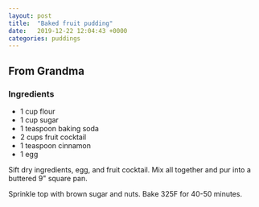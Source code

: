 ```yaml
---
layout: post
title:  "Baked fruit pudding"
date:   2019-12-22 12:04:43 +0000
categories: puddings
---
```


## From Grandma
### Ingredients
* 1 cup flour
* 1 cup sugar
* 1 teaspoon baking soda
* 2 cups fruit cocktail
* 1 teaspoon cinnamon
* 1 egg


Sift dry ingredients, egg, and fruit cocktail. Mix all together and pur into a buttered 9" square pan.

Sprinkle top with brown sugar and nuts. Bake 325F for 40-50 minutes.
